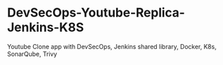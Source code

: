 # DevSecOps-Youtube-Replica-Jenkins-K8S
Youtube Clone app with DevSecOps, Jenkins shared library, Docker, K8s, SonarQube, Trivy

